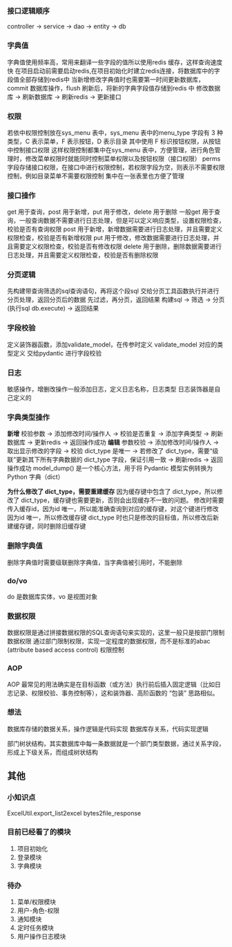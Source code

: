 ### 接口逻辑顺序
controller -> service -> dao -> entity -> db

### 字典值
字典值使用频率高，常用来翻译一些字段的值所以使用redis 缓存，这样查询速度快
在项目启动前需要启动redis,在项目初始化时建立redis连接，将数据库中的字段值全部存储到redis中
当新增修改字典值时也需要第一时间更新数据库，commit 数据库操作，flush 刷新后，将新的字典字段值存储到redis 中
修改数据库 -> 刷新数据库 -> 刷新redis -> 更新接口

### 权限
若依中权限控制放在sys_menu 表中，sys_menu 表中的menu_type 字段有 3 种类型，C 表示菜单，F 表示按钮，D 表示目录
其中使用 F 标识按钮权限，从按钮中控制接口权限
这样权限控制都集中在sys_menu 表中，方便管理，进行角色管理时，修改菜单权限时就能同时控制菜单权限以及按钮权限（接口权限）
perms 字段存储接口权限，在接口中进行权限控制，若权限字段为空，则表示不需要权限控制，例如目录菜单不需要权限控制
集中在一张表里也方便了管理

### 接口操作
get 用于查询，post 用于新增，put 用于修改，delete 用于删除
一般get 用于查询，一般查询数据不需要进行日志处理，但是可以定义响应类型，设置权限检查，校验是否有查询权限
post 用于新增，新增数据需要进行日志处理，并且需要定义权限检查，校验是否有新增权限
put 用于修改，修改数据需要进行日志处理，并且需要定义权限检查，校验是否有修改权限
delete 用于删除，删除数据需要进行日志处理，并且需要定义权限检查，校验是否有删除权限

### 分页逻辑
先构建带查询筛选的sql查询语句，再将这个段sql 交给分页工具函数执行并进行分页处理，返回分页后的数据
先过滤，再分页，返回结果
构建sql -> 筛选 -> 分页(执行sql db.execute) -> 返回结果

### 字段校验
定义装饰器函数，添加validate_model，在传参时定义 validate_model 对应的类型定义
交给pydantic 进行字段校验

### 日志
敏感操作，增删改操作一般添加日志，定义日志名称，日志类型
日志装饰器是自己定义的

### 字典类型操作
**新增**
校验参数 -> 添加修改时间/操作人 -> 校验是否重复 -> 添加字典类型 -> 刷新数据库 -> 更新redis -> 返回操作成功
**编辑**
参数校验 
-> 添加修改时间/操作人 
-> 取出显示修改的字段 
-> 校验 dict_type 是唯一 
-> 若修改了 dict_type，需要“级联”更新其下所有字典数据的 dict_type 字段，保证引用一致 
-> 刷新redis -> 返回操作成功
model_dump() 是一个核心方法，用于将 Pydantic 模型实例转换为Python 字典（dict）

**为什么修改了 dict_type，需要重建缓存**
因为缓存键中包含了 dict_type，所以修改了 dict_type，缓存键也需要更新，否则会出现缓存不一致的问题。
修改时需要传入缓存id，因为id 唯一，所以能准确查询到对应的缓存键，对这个键进行修改
因为id 唯一，所以修改缓存键 dict_type 时也只是修改的目标值，所以修改后新建缓存键，同时删除旧缓存键


### 删除字典值
删除字典值时需要级联删除字典值，当字典值被引用时，不能删除


### do/vo
do 是数据库实体，vo 是视图对象

### 数据权限
数据权限是通过拼接数据权限的SQL查询语句来实现的，这里一般只是按部门限制数据权限
通过部门限制权限，实现一定程度的数据权限，而不是标准的abac (attribute based access control) 权限控制

### AOP
AOP 最常见的用法确实是在目标函数（或方法）执行前后插入固定逻辑（比如日志记录、权限校验、事务控制等），这和装饰器、高阶函数的 “包装” 思路相似。

### 想法
数据库存储的数据关系，操作逻辑是代码实现
数据库存关系，代码实现逻辑

部门树状结构，其实数据库中每一条数据就是一个部门类型数据，通过关系字段，形成上下级关系，而组成树状结构


## 其他

### 小知识点
ExcelUtil.export_list2excel
bytes2file_response

### 目前已经看了的模块
1. 项目初始化
2. 登录模块
3. 字典模块

### 待办
1. 菜单/权限模块
2. 用户-角色-权限
3. 通知模块
4. 定时任务模块
5. 用户操作日志模块



